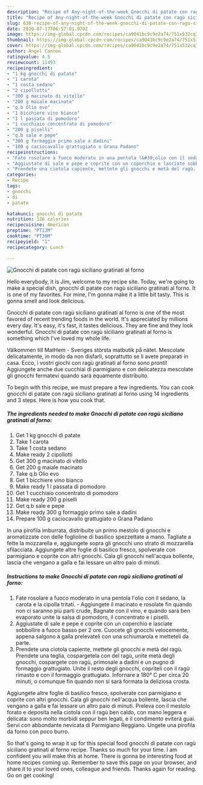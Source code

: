 ```yaml
---
description: "Recipe of Any-night-of-the-week Gnocchi di patate con ragù siciliano gratinati al forno"
title: "Recipe of Any-night-of-the-week Gnocchi di patate con ragù siciliano gratinati al forno"
slug: 630-recipe-of-any-night-of-the-week-gnocchi-di-patate-con-ragu-siciliano-gratinati-al-forno
date: 2020-07-17T06:57:01.970Z
image: https://img-global.cpcdn.com/recipes/ca9041bc9c9e2a74/751x532cq70/gnocchi-di-patate-con-ragu-siciliano-gratinati-al-forno-recipe-main-photo.jpg
thumbnail: https://img-global.cpcdn.com/recipes/ca9041bc9c9e2a74/751x532cq70/gnocchi-di-patate-con-ragu-siciliano-gratinati-al-forno-recipe-main-photo.jpg
cover: https://img-global.cpcdn.com/recipes/ca9041bc9c9e2a74/751x532cq70/gnocchi-di-patate-con-ragu-siciliano-gratinati-al-forno-recipe-main-photo.jpg
author: Angel Cannon
ratingvalue: 4.5
reviewcount: 11493
recipeingredient:
- "1 kg gnocchi di patate"
- "1 carota"
- "1 costa sedano"
- "2 cipollotti"
- "300 g macinato di vitello"
- "200 g maiale macinato"
- "q.b Olio evo"
- "1 bicchiere vino bianco"
- "1 l passata di pomodoro"
- "1 cucchiaio concentrato di pomodoro"
- "200 g piselli"
- "q.b sale e pepe"
- "300 g formaggio primo sale a dadini"
- "100 g caciocavallo grattugiato o Grana Padano"
recipeinstructions:
- "Fate rosolare a fuoco moderato in una pentola l&#39;olio con il sedano, la carota e la cipolla tritati. Aggiungete il macinato e rosolate fin quando non ci saranno più parti crude, Bagnate con il vino, e quando sarà ben evaporato unite la salsa di pomodoro, il concentrato e i piselli."
- "Aggiustate di sale e pepe e coprite con un coperchio e lasciate sobbollire a fuoco basso per 2 ore. Cuocete gli gnocchi velocemente, appena salgono a galla prelevateli con una schiumarola e metteteli da parte."
- "Prendete una ciotola capiente, mettete gli gnocchi e metà del ragù. Prendete una teglia, cospargetela con del ragù, unite metà degli gnocchi, cospargete con ragù, primosale a dadini e un pugno di formaggio grattugiato. Unite il resto degli gnocchi, copriteli con il ragù rimasto e con il formaggio grattugiato. Infornare a 180° C per circa 20 minuti, o comunque fin quando non si sarà formata la deliziosa crosta."
categories:
- Recipe
tags:
- gnocchi
- di
- patate

katakunci: gnocchi di patate 
nutrition: 126 calories
recipecuisine: American
preptime: "PT13M"
cooktime: "PT39M"
recipeyield: "1"
recipecategory: Lunch

---
```



![Gnocchi di patate con ragù siciliano gratinati al forno](https://img-global.cpcdn.com/recipes/ca9041bc9c9e2a74/751x532cq70/gnocchi-di-patate-con-ragu-siciliano-gratinati-al-forno-recipe-main-photo.jpg)

Hello everybody, it is Jim, welcome to my recipe site. Today, we're going to make a special dish, gnocchi di patate con ragù siciliano gratinati al forno. It is one of my favorites. For mine, I'm gonna make it a little bit tasty. This is gonna smell and look delicious.

Gnocchi di patate con ragù siciliano gratinati al forno is one of the most favored of recent trending foods in the world. It's appreciated by millions every day. It's easy, it's fast, it tastes delicious. They are fine and they look wonderful. Gnocchi di patate con ragù siciliano gratinati al forno is something which I've loved my whole life.

Välkommen till MatHem - Sveriges största matbutik på nätet. Mescolate delicatamente, in modo da non disfarli, soprattutto se li avete preparati in casa. Ecco, i vostri giochi con ragù gratinati al forno sono pronti! Aggiungete anche due cucchiai di parmigiano e con delicatezza mescolate gli gnocchi fermatevi quando sarà equamente distribuito.


To begin with this recipe, we must prepare a few ingredients. You can cook gnocchi di patate con ragù siciliano gratinati al forno using 14 ingredients and 3 steps. Here is how you cook that.

<!--inarticleads1-->

##### The ingredients needed to make Gnocchi di patate con ragù siciliano gratinati al forno:

1. Get 1 kg gnocchi di patate
1. Take 1 carota
1. Take 1 costa sedano
1. Make ready 2 cipollotti
1. Get 300 g macinato di vitello
1. Get 200 g maiale macinato
1. Take q.b Olio evo
1. Get 1 bicchiere vino bianco
1. Make ready 1 l passata di pomodoro
1. Get 1 cucchiaio concentrato di pomodoro
1. Make ready 200 g piselli
1. Get q.b sale e pepe
1. Make ready 300 g formaggio primo sale a dadini
1. Prepare 100 g caciocavallo grattugiato o Grana Padano


In una pirofila imburrata, distribuite un primo mestolo di gnocchi e aromatizzate con delle foglioline di basilico spezzettate a mano. Tagliate a fette la mozzarella e, aggiungete sopra gli gnocchi uno strato di mozzarella sfilacciata. Aggiungete altre foglie di basilico fresco, spolverate con parmigiano e coprite con altri gnocchi. Cala gli gnocchi nell&#39;acqua bollente, lascia che vengano a galla e fai lessare un altro paio di minuti. 

<!--inarticleads2-->

##### Instructions to make Gnocchi di patate con ragù siciliano gratinati al forno:

1. Fate rosolare a fuoco moderato in una pentola l&#39;olio con il sedano, la carota e la cipolla tritati. - Aggiungete il macinato e rosolate fin quando non ci saranno più parti crude, Bagnate con il vino, e quando sarà ben evaporato unite la salsa di pomodoro, il concentrato e i piselli.
1. Aggiustate di sale e pepe e coprite con un coperchio e lasciate sobbollire a fuoco basso per 2 ore. Cuocete gli gnocchi velocemente, appena salgono a galla prelevateli con una schiumarola e metteteli da parte.
1. Prendete una ciotola capiente, mettete gli gnocchi e metà del ragù. Prendete una teglia, cospargetela con del ragù, unite metà degli gnocchi, cospargete con ragù, primosale a dadini e un pugno di formaggio grattugiato. Unite il resto degli gnocchi, copriteli con il ragù rimasto e con il formaggio grattugiato. Infornare a 180° C per circa 20 minuti, o comunque fin quando non si sarà formata la deliziosa crosta.


Aggiungete altre foglie di basilico fresco, spolverate con parmigiano e coprite con altri gnocchi. Cala gli gnocchi nell&#39;acqua bollente, lascia che vengano a galla e fai lessare un altro paio di minuti. Preleva con il mestolo forato e deposita nella ciotola con il ragù ben caldo, con mano leggera e delicata: sono molto morbidi seppur ben legati, e il condimento eviterà guai. Servi con abbondante nevicata di Parmigiano Reggiano. Ungete una pirofila da forno con poco burro. 

So that's going to wrap it up for this special food gnocchi di patate con ragù siciliano gratinati al forno recipe. Thanks so much for your time. I am confident you will make this at home. There is gonna be interesting food at home recipes coming up. Remember to save this page on your browser, and share it to your loved ones, colleague and friends. Thanks again for reading. Go on get cooking!
